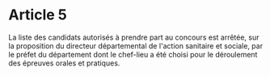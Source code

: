 # Article 5

La liste des candidats autorisés à prendre part au concours est arrêtée, sur la proposition du directeur départemental de l'action sanitaire et sociale, par le préfet du département dont le chef-lieu a été choisi pour le déroulement des épreuves orales et pratiques.
